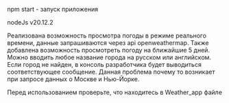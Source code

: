 npm start - запуск приложения


nodeJs v20.12.2


Реализована возможность просмотра погоды в режиме реального времени, данные запрашиваются через api openweathermap.
Также добавлена возможность просмотреть погоду на ближайшие 5 дней.
Можно вводить любое название города на русском или английском. Если город не найден, в консоль разработчика будет выводиться соответствующее сообщение. Данная проблема почему то возникает при запросе данных о Москве и Нью-Йорке.


Перед использованием проверьте, что находитесь в Weather_app файле
